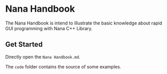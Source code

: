 # Nana Handbook
The Nana Handbook is intend to illustrate the basic knowledge about rapid GUI programming with Nana C++ Library.

## Get Started
Directly open the `Nana Handbook.md`.

The `code` folder contains the source of some examples.